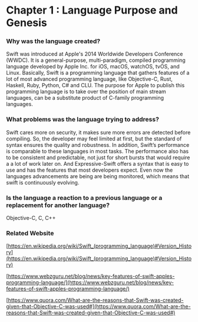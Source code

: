 # Chapter 1 : Language Purpose and Genesis



### Why was the language created?
Swift was introduced at Apple's 2014 Worldwide Developers Conference (WWDC). It is a general-purpose, multi-paradigm, compiled programming language developed by Apple Inc. for iOS, macOS, watchOS, tvOS, and Linux. Basically, Swift is a programming language that gathers features of a lot of most advanced programming language, like Objective-C, Rust, Haskell, Ruby, Python, C# and CLU. The purpose for Apple to publish this programming language is to take over the position of main stream languages, can be a substitute product of C-family programming languages.


### What problems was the language trying to address?

Swift cares more on security, it makes sure more errors are detected before compiling. So, the developer may feel limited at first, but the standard of syntax ensures the quality and robustness. In addition, Swift’s performance is comparable to these languages in most tasks. The performance also has to be consistent and predictable, not just for short bursts that would require a a lot of work later on. And Expressive-Swift offers a syntax that is easy to use and has the features that most developers expect. Even now the languages advancements are being are being monitored, which means that swift is continuously evolving.

### Is the language a reaction to a previous language or a replacement for another language?
Objective-C, C, C++

### Related Website
[https://en.wikipedia.org/wiki/Swift_(programming_language)#Version_History](https://en.wikipedia.org/wiki/Swift_(programming_language)#Version_History)

[https://www.webzguru.net/blog/news/key-features-of-swift-apples-programming-language/](https://www.webzguru.net/blog/news/key-features-of-swift-apples-programming-language/)

[https://www.quora.com/What-are-the-reasons-that-Swift-was-created-given-that-Objective-C-was-used#](https://www.quora.com/What-are-the-reasons-that-Swift-was-created-given-that-Objective-C-was-used#)
